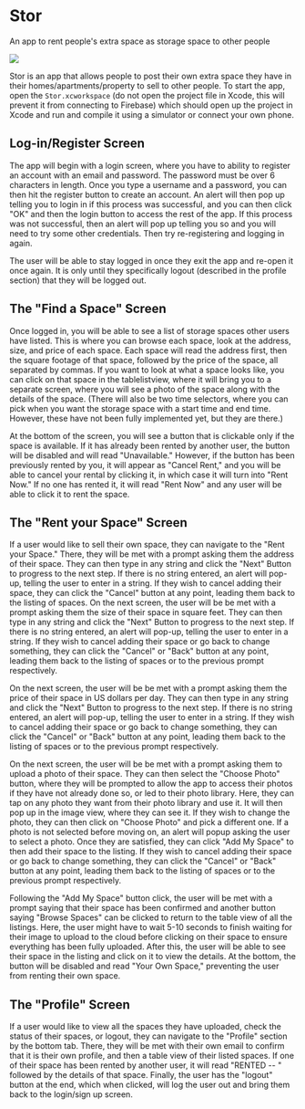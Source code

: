 # Stor
An app to rent people's extra space as storage space to other people

![](stor.gif)

Stor is an app that allows people to post their own extra space they have in their homes/apartments/property to sell to other people. To start the app, open the `Stor.xcworkspace` (do not open the project file in Xcode, this will prevent it from connecting to Firebase) which should open up the project in Xcode and run and compile it using a simulator or connect your own phone.

## Log-in/Register Screen

The app will begin with a login screen, where you have to ability to register an account with an email and password. The password must be over 6 characters in length. Once you type a username and a password, you can then hit the register button to create an account. An alert will then pop up telling you to login in if this process was successful, and you can then click "OK" and then the login button to access the rest of the app. If this process was not successful, then an alert will pop up telling you so and you will need to try some other credentials. Then try re-registering and logging in again.

The user will be able to stay logged in once they exit the app and re-open it once again. It is only until they specifically logout (described in the profile section) that they will be logged out.

## The "Find a Space" Screen

Once logged in, you will be able to see a list of storage spaces other users have listed. This is where you can browse each space, look at the address, size, and price of each space. Each space will read the address first, then the square footage of that space, followed by the price of the space, all separated by commas. If you want to look at what a space looks like, you can click on that space in the tablelistview, where it will bring you to a separate screen, where you will see a photo of the space along with the details of the space. (There will also be two time selectors, where you can pick when you want the storage space with a start time and end time. However, these have not been fully implemented yet, but they are there.) 

At the bottom of the screen, you will see a button that is clickable only if the space is available. If it has already been rented by another user, the button will be disabled and will read "Unavailable." However, if the button has been previously rented by you, it will appear as "Cancel Rent," and you will be able to cancel your rental by clicking it, in which case it will turn into "Rent Now." If no one has rented it, it will read "Rent Now" and any user will be able to click it to rent the space.

## The "Rent your Space" Screen

If a user would like to sell their own space, they can navigate to the "Rent your Space." There, they will be met with a prompt asking them the address of their space. They can then type in any string and click the "Next" Button to progress to the next step. If there is no string entered, an alert will pop-up, telling the user to enter in a string. If they wish to cancel adding their space, they can click the "Cancel" button at any point, leading them back to the listing of spaces.
On the next screen, the user will be be met with a prompt asking them the size of their space in square feet. They can then type in any string and click the "Next" Button to progress to the next step. If there is no string entered, an alert will pop-up, telling the user to enter in a string. If they wish to cancel adding their space or go back to change something, they can click the "Cancel" or "Back" button at any point, leading them back to the listing of spaces or to the previous prompt respectively.

On the next screen, the user will be be met with a prompt asking them the price of their space in US dollars per day. They can then type in any string and click the "Next" Button to progress to the next step. If there is no string entered, an alert will pop-up, telling the user to enter in a string. If they wish to cancel adding their space or go back to change something, they can click the "Cancel" or "Back" button at any point, leading them back to the listing of spaces or to the previous prompt respectively.

On the next screen, the user will be be met with a prompt asking them to upload a photo of their space. They can then select the "Choose Photo" button, where they will be prompted to allow the app to access their photos if they have not already done so, or led to their photo library. Here, they can tap on any photo they want from their photo library and use it. It will then pop up in the image view, where they can see it. If they wish to change the photo, they can then click on "Choose Photo" and pick a different one. If a photo is not selected before moving on, an alert will popup asking the user to select a photo. Once they are satisfied, they can click "Add My Space" to then add their space to the listing. If they wish to cancel adding their space or go back to change something, they can click the "Cancel" or "Back" button at any point, leading them back to the listing of spaces or to the previous prompt respectively.

Following the "Add My Space" button click, the user will be met with a prompt saying that their space has been confirmed and another button saying "Browse Spaces" can be clicked to return to the table view of all the listings. Here, the user might have to wait 5-10 seconds to finish waiting for their image to upload to the cloud before clicking on their space to ensure everything has been fully uploaded. After this, the user will be able to see their space in the listing and click on it to view the details. At the bottom, the button will be disabled and read "Your Own Space," preventing the user from renting their own space.

## The "Profile" Screen

If a user would like to view all the spaces they have uploaded, check the status of their spaces, or logout, they can navigate to the "Profile" section by the bottom tab. There, they will be met with their own email to confirm that it is their own profile, and then a table view of their listed spaces. If one of their space has been rented by another user, it will read "RENTED -- " followed by the details of that space. Finally, the user has the "logout" button at the end, which when clicked, will log the user out and bring them back to the login/sign up screen. 
